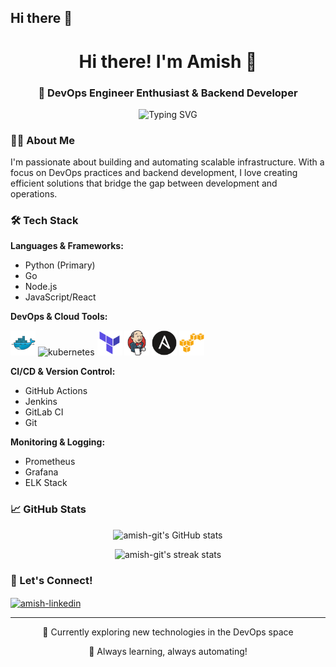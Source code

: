 ## Hi there 👋

<!--
**amish-git/amish-git** is a ✨ _special_ ✨ repository because its `README.md` (this file) appears on your GitHub profile.

Here are some ideas to get you started:

- 🔭 I’m currently working on ...
- 🌱 I’m currently learning ...
- 👯 I’m looking to collaborate on ...
- 🤔 I’m looking for help with ...
- 💬 Ask me about ...
- 📫 How to reach me: ...
- 😄 Pronouns: ...
- ⚡ Fun fact: ...
-->
<h1 align="center">Hi there! I'm Amish 👋</h1>
<h3 align="center">🚀 DevOps Engineer Enthusiast & Backend Developer</h3>

<p align="center">
  <img src="https://readme-typing-svg.herokuapp.com?font=Fira+Code&pause=1000&color=2196F3&center=true&vCenter=true&width=435&lines=DevOps+%7C+Backend+Engineering;Python+%7C+Go+%7C+Node.js;Automation+%7C+Infrastructure+as+Code" alt="Typing SVG" />
</p>

### 👨‍💻 About Me

I'm passionate about building and automating scalable infrastructure. With a focus on DevOps practices and backend development, I love creating efficient solutions that bridge the gap between development and operations.

### 🛠️ Tech Stack

**Languages & Frameworks:**
- Python (Primary)
- Go
- Node.js
- JavaScript/React

**DevOps & Cloud Tools:**
<p align="left">
  <img src="https://raw.githubusercontent.com/devicons/devicon/master/icons/docker/docker-original.svg" alt="docker" width="40" height="40"/>
  <img src="https://www.vectorlogo.zone/logos/kubernetes/kubernetes-icon.svg" alt="kubernetes" width="40" height="40"/>
  <img src="https://raw.githubusercontent.com/devicons/devicon/master/icons/terraform/terraform-original.svg" alt="terraform" width="40" height="40"/>
  <img src="https://raw.githubusercontent.com/devicons/devicon/master/icons/jenkins/jenkins-original.svg" alt="jenkins" width="40" height="40"/>
  <img src="https://raw.githubusercontent.com/devicons/devicon/master/icons/ansible/ansible-original.svg" alt="ansible" width="40" height="40"/>
  <img src="https://raw.githubusercontent.com/devicons/devicon/master/icons/amazonwebservices/amazonwebservices-original.svg" alt="aws" width="40" height="40"/>
</p>

**CI/CD & Version Control:**
- GitHub Actions
- Jenkins
- GitLab CI
- Git

**Monitoring & Logging:**
- Prometheus
- Grafana
- ELK Stack

### 📈 GitHub Stats

<p align="center">
  <img src="https://github-readme-stats.vercel.app/api?username=amish-git&show_icons=true&theme=tokyonight" alt="amish-git's GitHub stats" />
</p>

<p align="center">
  <img src="https://github-readme-streak-stats.herokuapp.com/?user=amish-git&theme=tokyonight" alt="amish-git's streak stats" />
</p>

### 🤝 Let's Connect!

<p align="left">
<a href="https://www.linkedin.com/feed/" target="blank"><img align="center" src="https://raw.githubusercontent.com/rahuldkjain/github-profile-readme-generator/master/src/images/icons/Social/linked-in-alt.svg" alt="amish-linkedin" height="30" width="40" /></a>
</p>

---
<p align="center">🔭 Currently exploring new technologies in the DevOps space</p>
<p align="center">🌱 Always learning, always automating!</p>

<!--
Fun fact: This README is automatically updated every day!
Last updated: 2025-05-23 03:31:29 UTC
-->
